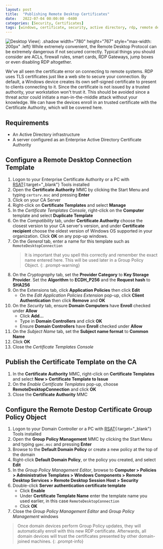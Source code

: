 ```yaml
---
layout: post
title:  "Publishing Remote Desktop Certificates"
date:   2022-07-04 00:00:00 -0400
categories: [Security, Certificates]
tags: [windows, certificate, security, active directory, rdp, remote desktop]
---
```

![Desktop View](/images/security/RDP_cert_error.png){: .shadow width="780" height="767" style="max-width: 200px" .left}
While extremely convenient, the Remote Desktop Protocol can be extremely dangerous if not secured correctly. Typical things you should consider are ACLs, firewall rules, smart cards, RDP Gateways, jump boxes or even disabling RDP altogether.

We've all seen the certificate error on connecting to remote systems. RDP uses TLS certificates just like a web site to secure your connection. By default, a Windows device creates its own self-signed certificate to present to clients connecting to it. Since the certificate is not issued by a trusted authority, your workstation won't trust it. This should be avoided since a threat actor could initiate a man-in-the-middle attack without your knowledge. We can have the devices enroll in an trusted certificate with the Certificate Authority, which will be covered here.

## Requirements
* An Active Directory infrastructure
* A server configured as an Enterprise Active Directory Certificate Authority

## Configure a Remote Desktop Connection Template
1. Logon to your Enterprise Certificate Authority or a PC with [RSAT](https://docs.microsoft.com/en-us/windows-server/remote/remote-server-administration-tools){:target="_blank"} Tools installed
2. Open the **Certificate Authority** MMC by clicking the Start Menu and typing `certsrv.msc` and pressing **Enter**
3. Click on your CA Server
4. Right-click on **Certificate Templates** and select **Manage**
5. In the *Certificate Templates Console*, right-click on the **Computer** template and select **Duplicate Template**
6. On the *Compatibility* tab, under **Certificate Authority** choose the closest version to your CA server's version, and under **Certificate recipient** choose the oldest version of Windows OS supported in your organization. Click **OK** on any pop-up windows.
7. On the *General* tab, enter a name for this template such as `RemoteDesktopConnection`
    > It is important that you spell this correctly and remember the exact name entered here. This will be used later in a Group Policy Object.
    {: .prompt-warning}
8. On the *Cryptography* tab, set the **Provider Category** to **Key Storage Provider**. Set the **Algorithm** to **ECDH_P256** and the **Request hash** to **SHA256**
9. On the Extensions tab, click **Application Policies** then click **Edit**
    * On the *Edit Application Policies Extension* pop-up, click **Client Authentication** then click **Remove** and **OK**
10. On the *Security* tab, ensure **Domain Computers** have **Enroll** checked under **Allow**
    * Click **Add...**
    * Type in **Domain Controllers** and click **OK**
    * Ensure **Domain Controllers** have **Enroll** checked under **Allow**
11. On the *Subject Name* tab, set the **Subject name format** to **Common Name**
12. Click **OK**
13. Close the *Certificate Templates Console*

## Publish the Certificate Template on the CA
1. In the **Certificate Authority** MMC, right-click on **Certificate Templates** and select **New > Certificate Template to Issue**
2. On the *Enable Certificate Templates* pop-up, choose **RemoteDesktopConnection** and click **OK**
3. Close the **Certificate Authority** MMC

## Configure the Remote Destop Certificate Group Policy Object
1. Logon to your Domain Controller or a PC with [RSAT](https://docs.microsoft.com/en-us/windows-server/remote/remote-server-administration-tools){:target="_blank"} Tools installed
2. Open the **Group Policy Management** MMC by clicking the Start Menu and typing `gpmc.msc` and pressing **Enter**
3. Browse to the **Default Domain Policy** or create a new policy at the top of the domain
4. Right-click **Default Domain Policy**, or the policy you created, and select **Edit**
5. In the *Group Policy Management Editor*, browse to **Computer > Policies > Administrative Templates > Windows Components > Remote Desktop Services > Remote Desktop Session Host > Security**
6. Double-click **Server authentication certificate template**
    * Click **Enable**
    * Under **Certificate Template Name** enter the template name you used earlier, in this case `RemoteDesktopConnection`
    * Click **OK**
7. Close the *Group Policy Management Editor* and *Group Policy Management* windows

> Once domain devices perform Group Policy updates, they will automatically enroll with this new RDP certificate. Afterwards, all domain devices will trust the certificates presented by other domain-joined machines.
{: .prompt-info}
